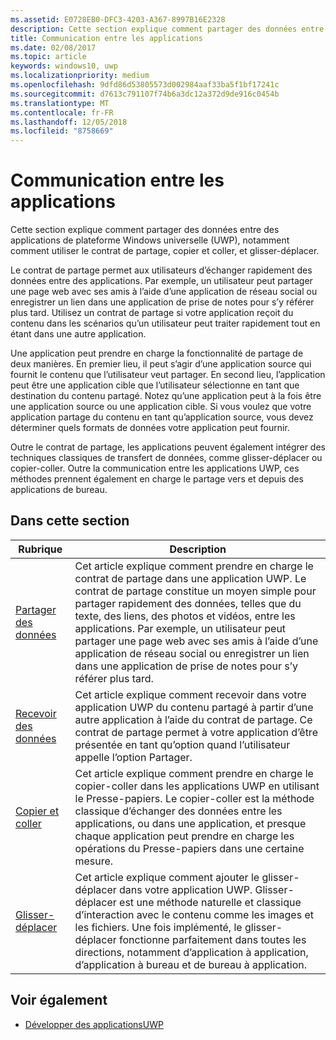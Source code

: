 ```yaml
---
ms.assetid: E0728EB0-DFC3-4203-A367-8997B16E2328
description: Cette section explique comment partager des données entre des applications UWP, notamment comment utiliser le contrat de partage, copier et coller, et glisser-déplacer.
title: Communication entre les applications
ms.date: 02/08/2017
ms.topic: article
keywords: windows10, uwp
ms.localizationpriority: medium
ms.openlocfilehash: 9dfd86d53805573d002984aaf33ba5f1bf17241c
ms.sourcegitcommit: d7613c791107f74b6a3dc12a372d9de916c0454b
ms.translationtype: MT
ms.contentlocale: fr-FR
ms.lasthandoff: 12/05/2018
ms.locfileid: "8758669"
---
```

# <a name="app-to-app-communication"></a>Communication entre les applications


Cette section explique comment partager des données entre des applications de plateforme Windows universelle (UWP), notamment comment utiliser le contrat de partage, copier et coller, et glisser-déplacer.

Le contrat de partage permet aux utilisateurs d’échanger rapidement des données entre des applications. Par exemple, un utilisateur peut partager une page web avec ses amis à l’aide d’une application de réseau social ou enregistrer un lien dans une application de prise de notes pour s’y référer plus tard. Utilisez un contrat de partage si votre application reçoit du contenu dans les scénarios qu’un utilisateur peut traiter rapidement tout en étant dans une autre application.

Une application peut prendre en charge la fonctionnalité de partage de deux manières. En premier lieu, il peut s’agir d’une application source qui fournit le contenu que l’utilisateur veut partager. En second lieu, l’application peut être une application cible que l’utilisateur sélectionne en tant que destination du contenu partagé. Notez qu’une application peut à la fois être une application source ou une application cible. Si vous voulez que votre application partage du contenu en tant qu’application source, vous devez déterminer quels formats de données votre application peut fournir.

Outre le contrat de partage, les applications peuvent également intégrer des techniques classiques de transfert de données, comme glisser-déplacer ou copier-coller. Outre la communication entre les applications UWP, ces méthodes prennent également en charge le partage vers et depuis des applications de bureau.



## <a name="in-this-section"></a>Dans cette section

| Rubrique | Description |
|-------|-------------|
| [Partager des données](share-data.md) | Cet article explique comment prendre en charge le contrat de partage dans une application UWP. Le contrat de partage constitue un moyen simple pour partager rapidement des données, telles que du texte, des liens, des photos et vidéos, entre les applications. Par exemple, un utilisateur peut partager une page web avec ses amis à l’aide d’une application de réseau social ou enregistrer un lien dans une application de prise de notes pour s’y référer plus tard. |
| [Recevoir des données](receive-data.md) | Cet article explique comment recevoir dans votre application UWP du contenu partagé à partir d’une autre application à l’aide du contrat de partage. Ce contrat de partage permet à votre application d’être présentée en tant qu’option quand l’utilisateur appelle l’option Partager. |
| [Copier et coller](copy-and-paste.md) | Cet article explique comment prendre en charge le copier-coller dans les applications UWP en utilisant le Presse-papiers. Le copier-coller est la méthode classique d’échanger des données entre les applications, ou dans une application, et presque chaque application peut prendre en charge les opérations du Presse-papiers dans une certaine mesure. |
| [Glisser-déplacer](../design/input/drag-and-drop.md) | Cet article explique comment ajouter le glisser-déplacer dans votre application UWP. Glisser-déplacer est une méthode naturelle et classique d’interaction avec le contenu comme les images et les fichiers. Une fois implémenté, le glisser-déplacer fonctionne parfaitement dans toutes les directions, notamment d’application à application, d’application à bureau et de bureau à application. |

## <a name="see-also"></a>Voir également
- [Développer des applicationsUWP](https://developer.microsoft.com/windows/develop)
